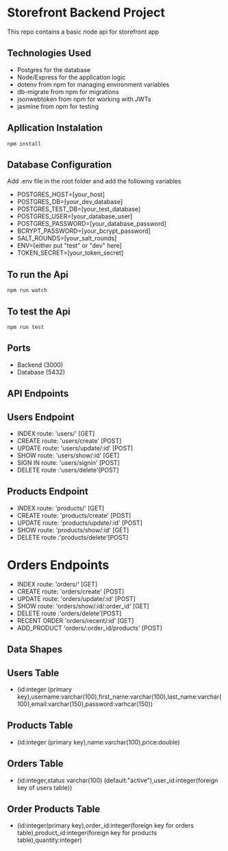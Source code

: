 # Storefront Backend Project


This repo contains a basic node api for storefront app

##  Technologies Used
- Postgres for the database
- Node/Express for the application logic
- dotenv from npm for managing environment variables
- db-migrate from npm for migrations
- jsonwebtoken from npm for working with JWTs
- jasmine from npm for testing

## Apllication Instalation
```
npm install 
```
## Database Configuration
Add .env file in the root folder and add the following variables
- POSTGRES_HOST=[your_host]
- POSTGRES_DB=[your_dev_database]
- POSTGRES_TEST_DB=[your_test_database]
- POSTGRES_USER=[your_database_user]
- POSTGRES_PASSWORD=[your_database_password]
- BCRYPT_PASSWORD=[your_bcrypt_password]
- SALT_ROUNDS=[your_salt_rounds]
- ENV=[either put "test" or "dev" here]
- TOKEN_SECRET=[your_token_secret]

## To run the Api
```
npm run watch 
```
## To test the Api
```
npm run test 
```
## Ports
- Backend (3000)
- Database (5432)
## API Endpoints
## Users Endpoint
- INDEX route: 'users/' [GET] 
- CREATE route: 'users/create' [POST] 
- UPDATE route: 'users/update/:id' [POST] 
- SHOW route: 'users/show/:id' [GET] 
- SIGN IN route: 'users/signin' [POST] 
- DELETE route :'users/delete'[POST]
## Products Endpoint
- INDEX route: 'products/' [GET] 
- CREATE route: 'products/create' [POST] 
- UPDATE route: 'products/update/:id' [POST] 
- SHOW route: 'products/show/:id' [GET] 
- DELETE route :'products/delete'[POST]
# Orders Endpoints
- INDEX route: 'orders/' [GET] 
- CREATE route: 'orders/create' [POST] 
- UPDATE route: 'orders/update/:id' [POST] 
- SHOW route: 'orders/show/:id/:order_id' [GET] 
- DELETE route :'orders/delete'[POST]
- RECENT ORDER 'orders/recent/:id' [GET]
- ADD_PRODUCT 'orders/:order_id/products' [POST]
## Data Shapes

## Users Table 
- (id:integer (primary key),username:varchar(100),first_name:varchar(100),last_name:varchar(100),email:varchar(150),password:varhcar(150))
## Products Table
- (id:integer (primary key),name:varchar(100),price:double)
## Orders Table
- (id:integer,status varchar(100) (default:"active"),user_id:integer(foreign key of users table))
## Order Products Table 
- (id:integer(primary key),order_id:integer(foreign key for orders table),product_id:integer(foreign key for products table),quantity:integer)
